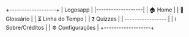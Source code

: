 +-------------------+
| Logosapp          |
|-------------------|
| 🏠 Home           |
| 📖 Glossário      |
| ⏳ Linha do Tempo |
| ❓ Quizzes        |
| ----------------- |
| ℹ️ Sobre/Créditos |
| ⚙️ Configurações  |
+-------------------+